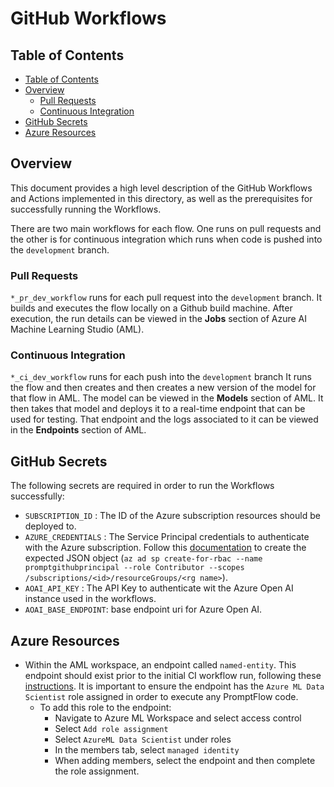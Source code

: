 # GitHub Workflows

## Table of Contents

- [Table of Contents](#table-of-contents)
- [Overview](#overview)
  - [Pull Requests](#pull-requests)
  - [Continuous Integration](#continuous-integration)
- [GitHub Secrets](#github-secrets)
- [Azure Resources](#azure-resources)

## Overview

This document provides a high level description of the GitHub Workflows and Actions implemented in this directory, as well as the prerequisites for successfully running the Workflows.

There are two main workflows for each flow. One runs on pull requests and the other is for continuous integration which runs when code is pushed into the `development` branch.

### Pull Requests

`*_pr_dev_workflow` runs for each pull request into the `development` branch.
It builds and executes the flow locally on a Github build machine. After execution, the run details can be viewed in the **Jobs** section of Azure AI Machine Learning Studio (AML).

### Continuous Integration

`*_ci_dev_workflow` runs for each push into the `development` branch
It runs the flow and then creates and then creates a new version of the model for that flow in AML. The model can be viewed in the **Models** section of AML. It then takes that model and deploys it to a real-time endpoint that can be used for testing. That endpoint and the logs associated to it can be viewed in the **Endpoints** section of AML.

## GitHub Secrets

The following secrets are required in order to run the Workflows successfully:

- `SUBSCRIPTION_ID` : The ID of the Azure subscription resources should be deployed to.
- `AZURE_CREDENTIALS` : The Service Principal credentials to authenticate with the Azure subscription. Follow this [documentation](<https://learn.microsoft.com/en-us/cli/azure/ad/sp?view=azure-cli-latest#az-ad-sp-create-for-rbac()>) to create the expected JSON object (`az ad sp create-for-rbac --name promptgithubprincipal --role Contributor --scopes /subscriptions/<id>/resourceGroups/<rg name>`).
- `AOAI_API_KEY` : The API Key to authenticate wit the Azure Open AI instance used in the workflows.
- `AOAI_BASE_ENDPOINT`: base endpoint uri for Azure Open AI.

## Azure Resources

- Within the AML workspace, an endpoint called `named-entity`. This endpoint should exist prior to the initial CI workflow run, following these [instructions](https://learn.microsoft.com/en-us/azure/machine-learning/how-to-deploy-online-endpoints). It is important to ensure the endpoint has the `Azure ML Data Scientist` role assigned in order to execute any PromptFlow code.
  - To add this role to the endpoint:
    - Navigate to Azure ML Workspace and select access control
    - Select `Add role assignment`
    - Select `AzureML Data Scientist` under roles
    - In the members tab, select `managed identity`
    - When adding members, select the endpoint and then complete the role assignment.
